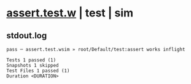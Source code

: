 # [assert.test.w](../../../../../examples/tests/valid/assert.test.w) | test | sim

## stdout.log
```log
pass ─ assert.test.wsim » root/Default/test:assert works inflight

Tests 1 passed (1)
Snapshots 1 skipped
Test Files 1 passed (1)
Duration <DURATION>
```

